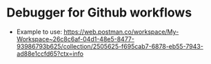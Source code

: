 # Debugger for Github workflows
- Example to use: https://web.postman.co/workspace/My-Workspace~26c8c6af-04d1-48e5-8477-93986793b625/collection/2505625-f695cab7-6878-eb55-7943-ad88e1ccfd65?ctx=info
